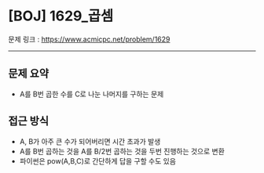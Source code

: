 # [BOJ] 1629_곱셈

문제 링크 : https://www.acmicpc.net/problem/1629

---------------
## 문제 요약
  - A를 B번 곱한 수를 C로 나눈 나머지를 구하는 문제

## 접근 방식
  - A, B가 아주 큰 수가 되어버리면 시간 초과가 발생
  - A를 B번 곱하는 것을 A를 B/2번 곱하는 것을 두번 진행하는 것으로 변환
  - 파이썬은 pow(A,B,C)로 간단하게 답을 구할 수도 있음

